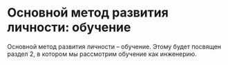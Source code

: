 # Основной метод развития личности: обучение

Основной метод развития личности – обучение. Этому будет посвящен раздел 2, в котором мы рассмотрим обучение как инженерию.
